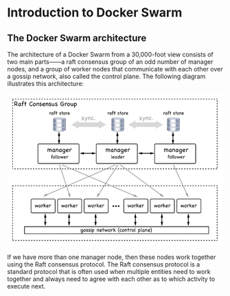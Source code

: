 # Introduction to Docker Swarm

## The Docker Swarm architecture

The architecture of a Docker Swarm from a 30,000-foot view consists of two main parts——a raft consensus group of an odd number of manager nodes, and a group of worker nodes that communicate with each other over a gossip network, also called the control plane. The following diagram illustrates this architecture:  

![High-level architecture of Docker Swarm](./pics/swarm.jpg)  

If we have more than one manager node, then these nodes work together using the Raft consensus protocol. The Raft consensus protocol is a standard protocol that is often used when multiple entities need to work together and always need to agree with each other as to which activity to execute next.  

